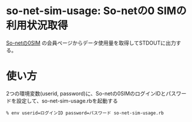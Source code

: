 # so-net-sim-usage: So-netの0 SIMの利用状況取得

[So-netの0SIM](http://lte.so-net.ne.jp/sim/0sim/) の会員ページからデータ使用量を取得してSTDOUTに出力する。

# 使い方

2つの環境変数(userid, password)に、So-netの0SIMのログインIDとパスワードを設定して、so-net-sim-usage.rbを起動する

    % env userid=ログインID password=パスワード so-net-sim-usage.rb
    
    


